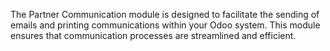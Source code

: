 The Partner Communication module is designed to facilitate the sending of emails and printing communications within your Odoo system. This module ensures that communication processes are streamlined and efficient.